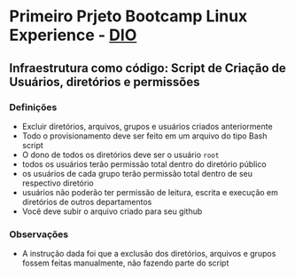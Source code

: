 # Primeiro Prjeto Bootcamp Linux Experience - [DIO](https://web.dio.me/track/linux-experience)

## Infraestrutura como código: Script de Criação de Usuários, diretórios e permissões

### **Definições**

* Excluir diretórios, arquivos, grupos e usuários criados anteriormente
* Todo o provisionamento deve ser feito em um arquivo do tipo Bash script
* O dono de todos os diretórios deve ser o usuário `root`
* todos os usuários terão permissão total dentro do diretório público
* os usuários de cada grupo terão permissão total dentro de seu respectivo diretório
* usuários não poderão ter permissão de leitura, escrita e execução em diretórios de outros departamentos
* Você deve subir o arquivo criado para seu github


### Observações

* A instrução dada foi que a exclusão dos diretórios, arquivos e grupos fossem feitas manualmente, não fazendo parte do script